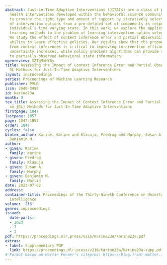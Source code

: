 ```yaml
---
abstract: Just-in-Time Adaptive Interventions (JITAIs) are a class of personalized
  health interventions developed within the behavioral science community. JITAIs aim
  to provide the right type and amount of support by iteratively selecting a sequence
  of intervention options from a pre-defined set of components in response to each
  individual’s time varying state. In this work, we explore the application of reinforcement
  learning methods to the problem of learning intervention option selection policies.
  We study the effect of context inference error and partial observability on the
  ability to learn effective policies. Our results show that the propagation of uncertainty
  from context inferences is critical to improving intervention efficacy as context
  uncertainty increases, while policy gradient algorithms can provide remarkable robustness
  to partially observed behavioral state information.
openreview: XZTgMxHY8y
title: Assessing the Impact of Context Inference Error and Partial Observability on
  RL Methods for Just-In-Time Adaptive Interventions
layout: inproceedings
series: Proceedings of Machine Learning Research
publisher: PMLR
issn: 2640-3498
id: karine23a
month: 0
tex_title: Assessing the Impact of Context Inference Error and Partial Observability
  on {RL} Methods for Just-In-Time Adaptive Interventions
firstpage: 1047
lastpage: 1057
page: 1047-1057
order: 1047
cycles: false
bibtex_author: Karine, Karine and Klasnja, Predrag and Murphy, Susan A. and Marlin,
  Benjamin M.
author:
- given: Karine
  family: Karine
- given: Predrag
  family: Klasnja
- given: Susan A.
  family: Murphy
- given: Benjamin M.
  family: Marlin
date: 2023-07-02
address:
container-title: Proceedings of the Thirty-Nineth Conference on Uncertainty in Artificial
  Intelligence
volume: '216'
genre: inproceedings
issued:
  date-parts:
  - 2023
  - 7
  - 2
pdf: https://proceedings.mlr.press/v216/karine23a/karine23a.pdf
extras:
- label: Supplementary PDF
  link: https://proceedings.mlr.press/v216/karine23a/karine23a-supp.pdf
# Format based on Martin Fenner's citeproc: https://blog.front-matter.io/posts/citeproc-yaml-for-bibliographies/
---
```

